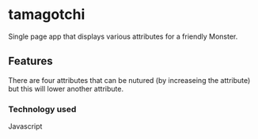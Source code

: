 # tamagotchi

Single page app that displays various attributes for a friendly Monster.

## Features
There are four attributes that can be nutured (by increaseing the attribute) but this will lower another attribute.

### Technology used
Javascript
